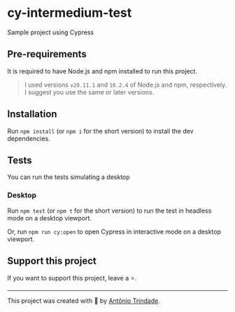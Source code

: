 # cy-intermedium-test

Sample project using Cypress

## Pre-requirements

It is required to have Node.js and npm installed to run this project.

> I used versions `v20.11.1` and `10.2.4` of Node.js and npm, respectively. I suggest you use the same or later versions.

## Installation

Run `npm install` (or `npm i` for the short version) to install the dev dependencies.

## Tests

You can run the tests simulating a desktop

### Desktop

Run `npm test` (or `npm t` for the short version) to run the test in headless mode on a desktop viewport.

Or, run `npm run cy:open` to open Cypress in interactive mode on a desktop viewport.

## Support this project

If you want to support this project, leave a ⭐.

___

This project was created with 💚 by [Antônio Trindade](https://about.me/amtrindade).



